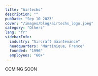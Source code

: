 ```yaml
---
title: "Airtechs"
description: ""
pubDate: "Sep 10 2023"
cover: "/images/blog/airtechs_logo.jpeg"
category: "Others"
lang: "fr"
sidebarInfo:
  industry: "Aircraft maintenance"
  headquarters: "Martinique, France"
  founded: "1996"
  employees: "60+"
---
```


COMING SOON